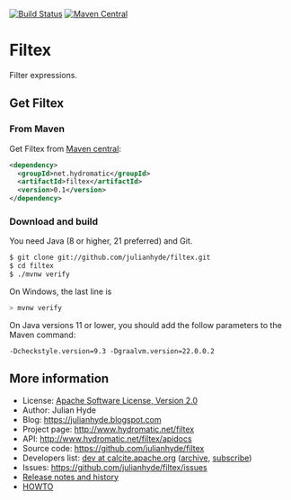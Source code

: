 <!--
{% comment %}
Licensed to Julian Hyde under one or more contributor license
agreements.  See the NOTICE file distributed with this work
for additional information regarding copyright ownership.
Julian Hyde licenses this file to you under the Apache
License, Version 2.0 (the "License"); you may not use this
file except in compliance with the License.  You may obtain a
copy of the License at

http://www.apache.org/licenses/LICENSE-2.0

Unless required by applicable law or agreed to in writing,
software distributed under the License is distributed on an
"AS IS" BASIS, WITHOUT WARRANTIES OR CONDITIONS OF ANY KIND,
either express or implied.  See the License for the specific
language governing permissions and limitations under the
License.
{% endcomment %}
-->
[![Build Status](https://github.com/julianhyde/filtex/actions/workflows/main.yml/badge.svg?branch=main)](https://github.com/julianhyde/filtex/actions?query=branch%3Amain)
[![Maven Central](https://maven-badges.herokuapp.com/maven-central/net.hydromatic/filtex/badge.svg)](https://maven-badges.herokuapp.com/maven-central/net.hydromatic/filtex)

# Filtex

Filter expressions.

## Get Filtex

### From Maven

Get Filtex from
<a href="https://search.maven.org/#search%7Cga%7C1%7Ca%3Afiltex">Maven central</a>:

```xml
<dependency>
  <groupId>net.hydromatic</groupId>
  <artifactId>filtex</artifactId>
  <version>0.1</version>
</dependency>
```

### Download and build

You need Java (8 or higher, 21 preferred) and Git.

```bash
$ git clone git://github.com/julianhyde/filtex.git
$ cd filtex
$ ./mvnw verify
```

On Windows, the last line is

```bash
> mvnw verify
```

On Java versions 11 or lower, you should add the follow parameters to
the Maven command:
```
-Dcheckstyle.version=9.3 -Dgraalvm.version=22.0.0.2
```

## More information

* License: <a href="LICENSE">Apache Software License, Version 2.0</a>
* Author: Julian Hyde
* Blog: https://julianhyde.blogspot.com
* Project page: http://www.hydromatic.net/filtex
* API: http://www.hydromatic.net/filtex/apidocs
* Source code: https://github.com/julianhyde/filtex
* Developers list:
  <a href="mailto:dev@calcite.apache.org">dev at calcite.apache.org</a>
  (<a href="https://mail-archives.apache.org/mod_mbox/calcite-dev/">archive</a>,
  <a href="mailto:dev-subscribe@calcite.apache.org">subscribe</a>)
* Issues: https://github.com/julianhyde/filtex/issues
* <a href="HISTORY.md">Release notes and history</a>
* <a href="HOWTO.md">HOWTO</a>
